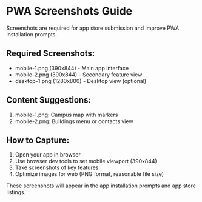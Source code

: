 # PWA Screenshots Guide

Screenshots are required for app store submission and improve PWA installation prompts.

## Required Screenshots:
- mobile-1.png (390x844) - Main app interface
- mobile-2.png (390x844) - Secondary feature view
- desktop-1.png (1280x800) - Desktop view (optional)

## Content Suggestions:
1. mobile-1.png: Campus map with markers
2. mobile-2.png: Buildings menu or contacts view

## How to Capture:
1. Open your app in browser
2. Use browser dev tools to set mobile viewport (390x844)
3. Take screenshots of key features
4. Optimize images for web (PNG format, reasonable file size)

These screenshots will appear in the app installation prompts and app store listings.
